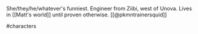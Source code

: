 She/they/he/whatever's funniest. Engineer from Ziibi, west of Unova. Lives in [[Matt's world]] until proven otherwise. [[@pkmntrainersquid]]

#characters 